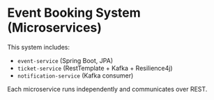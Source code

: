 # Event Booking System (Microservices)

This system includes:

- `event-service` (Spring Boot, JPA)
- `ticket-service` (RestTemplate + Kafka + Resilience4j)
- `notification-service` (Kafka consumer)

Each microservice runs independently and communicates over REST.
